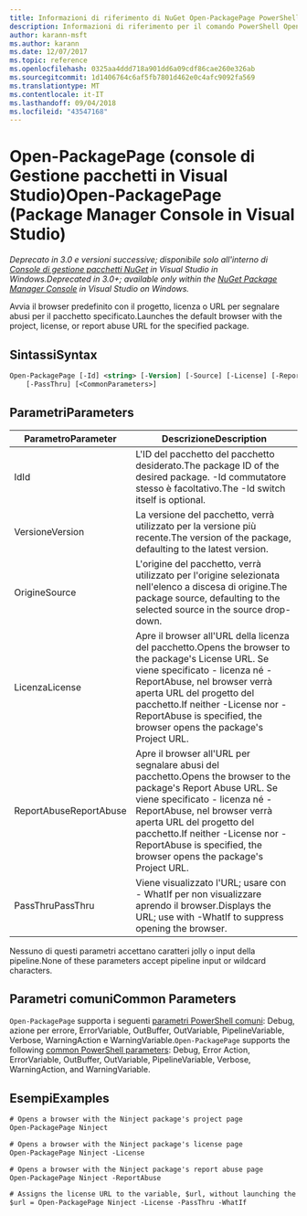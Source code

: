 ```yaml
---
title: Informazioni di riferimento di NuGet Open-PackagePage PowerShell
description: Informazioni di riferimento per il comando PowerShell Open-PackagePage nella Console di gestione pacchetti NuGet in Visual Studio.
author: karann-msft
ms.author: karann
ms.date: 12/07/2017
ms.topic: reference
ms.openlocfilehash: 0325aa4ddd718a901dd6a09cdf86cae260e326ab
ms.sourcegitcommit: 1d1406764c6af5fb7801d462e0c4afc9092fa569
ms.translationtype: MT
ms.contentlocale: it-IT
ms.lasthandoff: 09/04/2018
ms.locfileid: "43547168"
---
```

# <a name="open-packagepage-package-manager-console-in-visual-studio"></a><span data-ttu-id="00922-103">Open-PackagePage (console di Gestione pacchetti in Visual Studio)</span><span class="sxs-lookup"><span data-stu-id="00922-103">Open-PackagePage (Package Manager Console in Visual Studio)</span></span>

<span data-ttu-id="00922-104">*Deprecato in 3.0 e versioni successive; disponibile solo all'interno di [Console di gestione pacchetti NuGet](package-manager-console.md) in Visual Studio in Windows.*</span><span class="sxs-lookup"><span data-stu-id="00922-104">*Deprecated in 3.0+; available only within the [NuGet Package Manager Console](package-manager-console.md) in Visual Studio on Windows.*</span></span>

<span data-ttu-id="00922-105">Avvia il browser predefinito con il progetto, licenza o URL per segnalare abusi per il pacchetto specificato.</span><span class="sxs-lookup"><span data-stu-id="00922-105">Launches the default browser with the project, license, or report abuse URL for the specified package.</span></span>

## <a name="syntax"></a><span data-ttu-id="00922-106">Sintassi</span><span class="sxs-lookup"><span data-stu-id="00922-106">Syntax</span></span>

```ps
Open-PackagePage [-Id] <string> [-Version] [-Source] [-License] [-ReportAbuse]
    [-PassThru] [<CommonParameters>]
```

## <a name="parameters"></a><span data-ttu-id="00922-107">Parametri</span><span class="sxs-lookup"><span data-stu-id="00922-107">Parameters</span></span>

| <span data-ttu-id="00922-108">Parametro</span><span class="sxs-lookup"><span data-stu-id="00922-108">Parameter</span></span> | <span data-ttu-id="00922-109">Descrizione</span><span class="sxs-lookup"><span data-stu-id="00922-109">Description</span></span> |
| --- | --- |
| <span data-ttu-id="00922-110">Id</span><span class="sxs-lookup"><span data-stu-id="00922-110">Id</span></span> | <span data-ttu-id="00922-111">L'ID del pacchetto del pacchetto desiderato.</span><span class="sxs-lookup"><span data-stu-id="00922-111">The package ID of the desired package.</span></span> <span data-ttu-id="00922-112">-Id commutatore stesso è facoltativo.</span><span class="sxs-lookup"><span data-stu-id="00922-112">The -Id switch itself is optional.</span></span> |
| <span data-ttu-id="00922-113">Versione</span><span class="sxs-lookup"><span data-stu-id="00922-113">Version</span></span> | <span data-ttu-id="00922-114">La versione del pacchetto, verrà utilizzato per la versione più recente.</span><span class="sxs-lookup"><span data-stu-id="00922-114">The version of the package, defaulting to the latest version.</span></span> |
| <span data-ttu-id="00922-115">Origine</span><span class="sxs-lookup"><span data-stu-id="00922-115">Source</span></span> | <span data-ttu-id="00922-116">L'origine del pacchetto, verrà utilizzato per l'origine selezionata nell'elenco a discesa di origine.</span><span class="sxs-lookup"><span data-stu-id="00922-116">The package source, defaulting to the selected source in the source drop-down.</span></span> |
| <span data-ttu-id="00922-117">Licenza</span><span class="sxs-lookup"><span data-stu-id="00922-117">License</span></span> | <span data-ttu-id="00922-118">Apre il browser all'URL della licenza del pacchetto.</span><span class="sxs-lookup"><span data-stu-id="00922-118">Opens the browser to the package's License URL.</span></span> <span data-ttu-id="00922-119">Se viene specificato - licenza né - ReportAbuse, nel browser verrà aperta URL del progetto del pacchetto.</span><span class="sxs-lookup"><span data-stu-id="00922-119">If neither -License nor -ReportAbuse is specified, the browser opens the package's Project URL.</span></span> |
| <span data-ttu-id="00922-120">ReportAbuse</span><span class="sxs-lookup"><span data-stu-id="00922-120">ReportAbuse</span></span> | <span data-ttu-id="00922-121">Apre il browser all'URL per segnalare abusi del pacchetto.</span><span class="sxs-lookup"><span data-stu-id="00922-121">Opens the browser to the package's Report Abuse URL.</span></span> <span data-ttu-id="00922-122">Se viene specificato - licenza né - ReportAbuse, nel browser verrà aperta URL del progetto del pacchetto.</span><span class="sxs-lookup"><span data-stu-id="00922-122">If neither -License nor -ReportAbuse is specified, the browser opens the package's Project URL.</span></span> |
| <span data-ttu-id="00922-123">PassThru</span><span class="sxs-lookup"><span data-stu-id="00922-123">PassThru</span></span> | <span data-ttu-id="00922-124">Viene visualizzato l'URL; usare con - WhatIf per non visualizzare aprendo il browser.</span><span class="sxs-lookup"><span data-stu-id="00922-124">Displays the URL; use with -WhatIf to suppress opening the browser.</span></span> |

<span data-ttu-id="00922-125">Nessuno di questi parametri accettano caratteri jolly o input della pipeline.</span><span class="sxs-lookup"><span data-stu-id="00922-125">None of these parameters accept pipeline input or wildcard characters.</span></span>

## <a name="common-parameters"></a><span data-ttu-id="00922-126">Parametri comuni</span><span class="sxs-lookup"><span data-stu-id="00922-126">Common Parameters</span></span>

<span data-ttu-id="00922-127">`Open-PackagePage` supporta i seguenti [parametri PowerShell comuni](http://go.microsoft.com/fwlink/?LinkID=113216): Debug, azione per errore, ErrorVariable, OutBuffer, OutVariable, PipelineVariable, Verbose, WarningAction e WarningVariable.</span><span class="sxs-lookup"><span data-stu-id="00922-127">`Open-PackagePage` supports the following [common PowerShell parameters](http://go.microsoft.com/fwlink/?LinkID=113216): Debug, Error Action, ErrorVariable, OutBuffer, OutVariable, PipelineVariable, Verbose, WarningAction, and WarningVariable.</span></span>

## <a name="examples"></a><span data-ttu-id="00922-128">Esempi</span><span class="sxs-lookup"><span data-stu-id="00922-128">Examples</span></span>

```ps
# Opens a browser with the Ninject package's project page
Open-PackagePage Ninject

# Opens a browser with the Ninject package's license page
Open-PackagePage Ninject -License

# Opens a browser with the Ninject package's report abuse page  
Open-PackagePage Ninject -ReportAbuse

# Assigns the license URL to the variable, $url, without launching the browser
$url = Open-PackagePage Ninject -License -PassThru -WhatIf
```